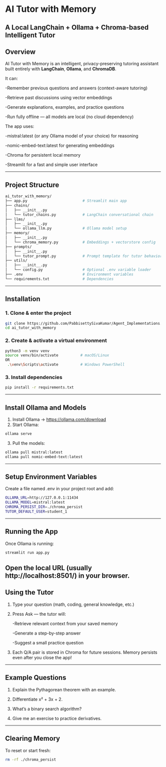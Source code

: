 # AI Tutor with Memory
A Local **LangChain + Ollama + Chroma-based Intelligent Tutor**
---
## Overview

AI Tutor with Memory is an intelligent, privacy-preserving tutoring assistant built entirely with **LangChain**, **Ollama**, and **ChromaDB**.

It can:

-Remember previous questions and answers (context-aware tutoring)

-Retrieve past discussions using vector embeddings

-Generate explanations, examples, and practice questions

-Run fully offline — all models are local (no cloud dependency)

The app uses:

-mistral:latest (or any Ollama model of your choice) for reasoning

-nomic-embed-text:latest for generating embeddings

-Chroma for persistent local memory

-Streamlit for a fast and simple user interface

---
## Project Structure

```bash
ai_tutor_with_memory/
├── app.py                         # Streamlit main app
├── chains/
│   ├── __init__.py
│   └── tutor_chains.py            # LangChain conversational chain
├── llms/
│   ├── __init__.py
│   └── ollama_llm.py              # Ollama model setup
├── memory/
│   ├── __init__.py
│   └── chroma_memory.py           # Embeddings + vectorstore config
├── prompts/
│   ├── __init__.py
│   └── tutor_prompt.py            # Prompt template for tutor behavior
├── utils/
│   ├── __init__.py
│   └── config.py                  # Optional .env variable loader
├── .env                           # Environment variables
└── requirements.txt               # Dependencies
```
---
## Installation

### 1. Clone & enter the project
```bash
git clone https://github.com/PabbisettySivaKumar/Agent_Implementations.git
cd ai_tutor_with_memory
```
### 2. Create & activate a virtual environment
```bash
python3 -m venv venv
source venv/bin/activate          # macOS/Linux
OR
 .\venv\Scripts\activate          # Windows PowerShell
```
### 3. Install dependencies
```bash
pip install -r requirements.txt
```
---
## Install Ollama and Models
1. Install Ollama → https://ollama.com/download
2. Start Ollama:
```bash
ollama serve
```
3. Pull the models:
```bash
ollama pull mistral:latest
ollama pull nomic-embed-text:latest
```
---
## Setup Environment Variables
Create a file named .env in your project root and add:
```bash
OLLAMA_URL=http://127.0.0.1:11434
OLLAMA_MODEL=mistral:latest
CHROMA_PERSIST_DIR=./chroma_persist
TUTOR_DEFAULT_USER=student_1
```
---
## Running the App
Once Ollama is running:
```bash
streamlit run app.py
```
Open the local URL (usually http://localhost:8501/) in your browser.
---
## Using the Tutor
1. Type your question (math, coding, general knowledge, etc.)
2. Press Ask — the tutor will:

    -Retrieve relevant context from your saved memory

    -Generate a step-by-step answer

    -Suggest a small practice question

3. Each Q/A pair is stored in Chroma for future sessions.
Memory persists even after you close the app!
---
## Example Questions
1. Explain the Pythagorean theorem with an example.

2. Differentiate x² + 3x + 2.

3. What’s a binary search algorithm?

4. Give me an exercise to practice derivatives.

---
## Clearing Memory
To reset or start fresh:
```bash
rm -rf ./chroma_persist
```